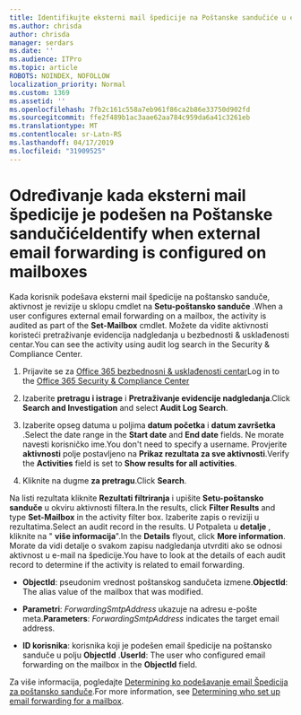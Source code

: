 ```yaml
---
title: Identifikujte eksterni mail špedicije na Poštanske sandučiće u evidencije nadgledanja
ms.author: chrisda
author: chrisda
manager: serdars
ms.date: ''
ms.audience: ITPro
ms.topic: article
ROBOTS: NOINDEX, NOFOLLOW
localization_priority: Normal
ms.custom: 1369
ms.assetid: ''
ms.openlocfilehash: 7fb2c161c558a7eb961f86ca2b86e33750d902fd
ms.sourcegitcommit: ffe2f489b1ac3aae62aa784c959da6a41c3261eb
ms.translationtype: MT
ms.contentlocale: sr-Latn-RS
ms.lasthandoff: 04/17/2019
ms.locfileid: "31909525"
---
```

# <a name="identify-when-external-email-forwarding-is-configured-on-mailboxes"></a><span data-ttu-id="ddf24-102">Određivanje kada eksterni mail špedicije je podešen na Poštanske sandučiće</span><span class="sxs-lookup"><span data-stu-id="ddf24-102">Identify when external email forwarding is configured on mailboxes</span></span>

<span data-ttu-id="ddf24-103">Kada korisnik podešava eksterni mail špedicije na poštansko sanduče, aktivnost je revizije u sklopu cmdlet na **Setu-poštansko sanduče** .</span><span class="sxs-lookup"><span data-stu-id="ddf24-103">When a user configures external email forwarding on a mailbox, the activity is audited as part of the **Set-Mailbox** cmdlet.</span></span> <span data-ttu-id="ddf24-104">Možete da vidite aktivnosti koristeći pretraživanje evidencija nadgledanja u bezbednosti & usklađenosti centar.</span><span class="sxs-lookup"><span data-stu-id="ddf24-104">You can see the activity using audit log search in the Security & Compliance Center.</span></span>

1. <span data-ttu-id="ddf24-105">Prijavite se za [Office 365 bezbednosni & usklađenosti centar](https://protection.office.com/)</span><span class="sxs-lookup"><span data-stu-id="ddf24-105">Log in to the [Office 365 Security & Compliance Center](https://protection.office.com/)</span></span>

2. <span data-ttu-id="ddf24-106">Izaberite **pretragu i istrage** i **Pretraživanje evidencije nadgledanja**.</span><span class="sxs-lookup"><span data-stu-id="ddf24-106">Click **Search and Investigation** and select **Audit Log Search**.</span></span>

3. <span data-ttu-id="ddf24-107">Izaberite opseg datuma u poljima **datum početka** i **datum završetka** .</span><span class="sxs-lookup"><span data-stu-id="ddf24-107">Select the date range in the **Start date** and **End date** fields.</span></span> <span data-ttu-id="ddf24-108">Ne morate navesti korisničko ime.</span><span class="sxs-lookup"><span data-stu-id="ddf24-108">You don't need to specify a username.</span></span> <span data-ttu-id="ddf24-109">Provjerite **aktivnosti** polje postavljeno na **Prikaz rezultata za sve aktivnosti**.</span><span class="sxs-lookup"><span data-stu-id="ddf24-109">Verify the **Activities** field is set to **Show results for all activities**.</span></span>

4. <span data-ttu-id="ddf24-110">Kliknite na dugme **za pretragu**.</span><span class="sxs-lookup"><span data-stu-id="ddf24-110">Click **Search**.</span></span>

<span data-ttu-id="ddf24-111">Na listi rezultata kliknite **Rezultati filtriranja** i upišite **Setu-poštansko sanduče** u okviru aktivnosti filtera.</span><span class="sxs-lookup"><span data-stu-id="ddf24-111">In the results, click **Filter Results** and type **Set-Mailbox** in the activity filter box.</span></span> <span data-ttu-id="ddf24-112">Izaberite zapis o reviziji u rezultatima.</span><span class="sxs-lookup"><span data-stu-id="ddf24-112">Select an audit record in the results.</span></span> <span data-ttu-id="ddf24-113">U Potpaleta u **detalje** , kliknite na " **više informacija**".</span><span class="sxs-lookup"><span data-stu-id="ddf24-113">In the **Details** flyout, click **More information**.</span></span> <span data-ttu-id="ddf24-114">Morate da vidi detalje o svakom zapisu nadgledanja utvrditi ako se odnosi aktivnost u e-mail na špedicije.</span><span class="sxs-lookup"><span data-stu-id="ddf24-114">You have to look at the details of each audit record to determine if the activity is related to email forwarding.</span></span>

- <span data-ttu-id="ddf24-115">**ObjectId**: pseudonim vrednost poštanskog sandučeta izmene.</span><span class="sxs-lookup"><span data-stu-id="ddf24-115">**ObjectId**: The alias value of the mailbox that was modified.</span></span>

- <span data-ttu-id="ddf24-116">**Parametri**: _ForwardingSmtpAddress_ ukazuje na adresu e-pošte meta.</span><span class="sxs-lookup"><span data-stu-id="ddf24-116">**Parameters**: _ForwardingSmtpAddress_ indicates the target email address.</span></span>

- <span data-ttu-id="ddf24-117">**ID korisnika**: korisnika koji je podešen email špedicije na poštansko sanduče u polju **ObjectId** .</span><span class="sxs-lookup"><span data-stu-id="ddf24-117">**UserId**: The user who configured email forwarding on the mailbox in the **ObjectId** field.</span></span>

<span data-ttu-id="ddf24-118">Za više informacija, pogledajte [Determining ko podešavanje email Špedicija za poštansko sanduče](https://docs.microsoft.com/office365/securitycompliance/auditing-troubleshooting-scenarios#determining-who-set-up-email-forwarding-for-a-mailbox).</span><span class="sxs-lookup"><span data-stu-id="ddf24-118">For more information, see [Determining who set up email forwarding for a mailbox](https://docs.microsoft.com/office365/securitycompliance/auditing-troubleshooting-scenarios#determining-who-set-up-email-forwarding-for-a-mailbox).</span></span>

